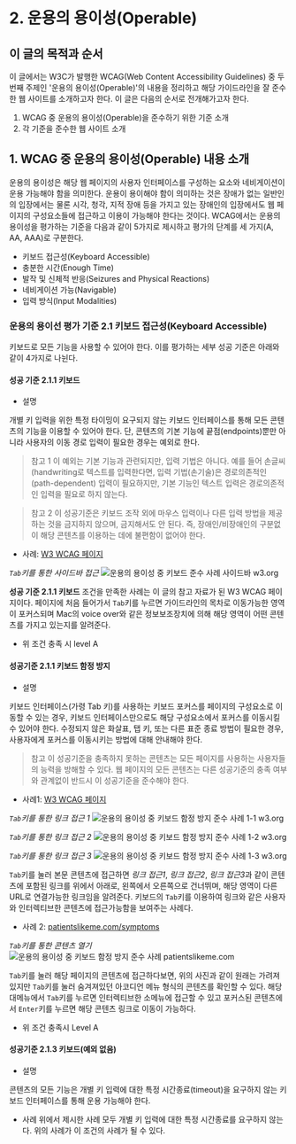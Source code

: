 # 2. 운용의 용이성(Operable)

## 이 글의 목적과 순서

이 글에서는 W3C가 발행한 WCAG(Web Content Accessibility Guidelines) 중 두 번째 주제인 '운용의 용이성(Operable)'의 내용을 정리하고 해당 가이드라인을 잘 준수한 웹 사이트를 소개하고자 한다. 이 글은 다음의 순서로 전개해가고자 한다.

1. WCAG 중 운용의 용이성(Operable)을 준수하기 위한 기준 소개
1. 각 기준을 준수한 웹 사이트 소개

## 1. WCAG 중 운용의 용이성(Operable) 내용 소개

운용의 용이성은 해당 웹 페이지의 사용자 인터페이스를 구성하는 요소와 네비게이션이 운용 가능해야 함을 의미한다. 운용이 용이해야 함이 의미하는 것은 장애가 없는 일반인의 입장에서는 물론 시각, 청각, 지적 장애 등을 가지고 있는 장애인의 입장에서도 웹 페이지의 구성요소들에 접근하고 이용이 가능해야 한다는 것이다. WCAG에서는 운용의 용이성을 평가하는 기준을 다음과 같이 5가지로 제시하고 평가의 단계를 세 가지(A, AA, AAA)로 구분한다.

- 키보드 접근성(Keyboard Accessible)
- 충분한 시간(Enough Time)
- 발작 및 신체적 반응(Seizures and Physical Reactions)
- 네비게이션 가능(Navigable)
- 입력 방식(Input Modalities)

### 운용의 용이선 평가 기준 2.1 키보드 접근성(Keyboard Accessible)

키보드로 모든 기능을 사용할 수 있어야 한다. 이를 평가하는 세부 성공 기준은 아래와 같이 4가지로 나뉜다.

#### 성공 기준 2.1.1 키보드

- 설명

개별 키 입력을 위한 특정 타이밍이 요구되지 않는 키보드 인터페이스를 통해 모든 콘텐츠의 기능을 이용할 수 있어야 한다. 단, 콘텐츠의 기본 기능에 끝점(endpoints)뿐만 아니라 사용자의 이동 경로 입력이 필요한 경우는 예외로 한다.

> 참고 1
> 이 예외는 기본 기능과 관련되지만, 입력 기법은 아니다. 예를 들어 손글씨(handwriting로 텍스트를 입력한다면, 입력 기법(손기술)은 경로의존적인(path-dependent) 입력이 필요하지만, 기본 기능인 텍스트 입력은 경로의존적인 입력을 필요로 하지 않는다.

> 참고 2
> 이 성공기준은 키보드 조작 외에 마우스 입력이나 다른 입력 방법을 제공하는 것을 금지하지 않으며, 금지해서도 안 된다. 즉, 장애인/비장애인의 구분없이 해당 콘텐츠를 이용하는 데에 불편함이 없어야 한다.

- 사례: [W3 WCAG 페이지](https://www.w3.org/TR/WCAG21/)

_`Tab`키를 통한 사이드바 접근_
![운용의 용이성 중 키보드 준수 사례 사이드바 w3.org](./assets/keyboard/keyboard-example-sidebar.png)

**성공 기준 2.1.1 키보드** 조건을 만족한 사례는 이 글의 참고 자료가 된 W3 WCAG 페이지이다. 페이지에 처음 들어가서 `Tab`키를 누르면 가이드라인의 목차로 이동가능한 영역이 포커스되며 Mac의 voice over와 같은 정보보조장치에 의해 해당 영역이 어떤 콘텐츠를 가지고 있는지를 알려준다.

- 위 조건 충족 시 level A

#### 성공기준 2.1.1 키보드 함정 방지

- 설명

키보드 인터페이스(가령 Tab 키)를 사용하는 키보드 포커스를 페이지의 구성요소로 이동할 수 있는 경우, 키보드 인터페이스만으로도 해당 구성요소에서 포커스를 이동시킬 수 있어야 한다. 수정되지 않은 화살표, 탭 키, 또는 다른 표준 종료 방법이 필요한 경우, 사용자에게 포커스를 이동시키는 방법에 대해 안내해야 한다.

> 참고
> 이 성공기준을 충족하지 못하는 콘텐츠는 모든 페이지를 사용하는 사용자들의 능력을 방해할 수 있다. 웹 페이지의 모든 콘텐츠는 다른 성공기준의 충족 여부와 관계없이 반드시 이 성공기준을 준수해야 한다.

- 사례1: [W3 WCAG 페이지](https://www.w3.org/TR/WCAG21/)

_`Tab`키를 통한 링크 접근 1_
![운용의 용이성 중 키보드 함정 방지 준수 사례 1-1 w3.org](<./assets/keyboard-interruption/keyboard-interruption-example1(w3.org).png>)

_`Tab`키를 통한 링크 접근 2_
![운용의 용이성 중 키보드 함정 방지 준수 사례 1-2 w3.org](<./assets/keyboard-interruption/keyboard-interruption-example2(w3.org).png>)

_`Tab`키를 통한 링크 접근 3_
![운용의 용이성 중 키보드 함정 방지 준수 사례 1-3 w3.org](<./assets/keyboard-interruption/keyboard-interruption-example3(w3.org).png>)

`Tab`키를 눌러 본문 콘텐츠에 접근하면 _링크 접근1_, _링크 접근2_, *링크 접근3*과 같이 콘텐츠에 포함된 링크를 위에서 아래로, 왼쪽에서 오른쪽으로 건너뛰며, 해당 영역이 다른 URL로 연결가능한 링크임을 알려준다. 키보드의 `Tab`키를 이용하여 링크와 같은 사용자와 인터렉티브한 콘텐츠에 접근가능함을 보여주는 사례다.

- 사례 2: [patientslikeme.com/symptoms](https://www.patientslikeme.com/symptoms)

_`Tab`키를 통한 콘텐츠 열기_
![운용의 용이성 중 키보드 함정 방지 준수 사례 patientslikeme.com](<./assets/keyboard-interruption/keyboard-interruption-example(patientslikeme).png>)

`Tab`키를 눌러 해당 페이지의 콘텐츠에 접근하다보면, 위의 사진과 같이 원래는 가려져 있지만 `Tab`키를 눌러 숨겨져있던 아코디언 메뉴 형식의 콘텐츠를 확인할 수 있다. 해당 대메뉴에서 `Tab`키를 누르면 인터렉티브한 소메뉴에 접근할 수 있고 포커스된 콘텐츠에서 `Enter`키를 누르면 해당 콘텐츠 링크로 이동이 가능하다.

- 위 조건 충족시 Level A

#### 성공기준 2.1.3 키보드(예외 없음)

- 설명

콘텐츠의 모든 기능은 개별 키 입력에 대한 특정 시간종료(timeout)을 요구하지 않는 키보드 인터페이스를 통해 운용 가능해야 한다.

- 사례
  위에서 제시한 사례 모두 개별 키 입력에 대한 특정 시간종료를 요구하지 않는다. 위의 사례가 이 조건의 사례가 될 수 있다.
